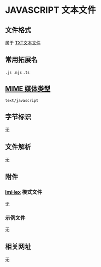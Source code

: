 # JAVASCRIPT 文本文件

## 文件格式

属于 [TXT文本文件]() 

## 常用拓展名

`.js` `.mjs` `.ts`

## [MIME 媒体类型](https://www.iana.org/assignments/media-types/media-types.xhtml)

`text/javascript`

## 字节标识

无

## 文件解析

无

## 附件

### [ImHex](https://github.com/WerWolv/ImHex) 模式文件

无

### 示例文件

无

## 相关网址

无


